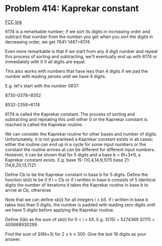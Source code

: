 # Problem 414: Kaprekar constant

[FCC link](https://www.freecodecamp.org/learn/coding-interview-prep/project-euler/problem-414-kaprekar-constant)

6174 is a remarkable number; if we sort its digits in increasing order and
subtract that number from the number you get when you sort the digits in
decreasing order, we get 7641-1467=6174.

Even more remarkable is that if we start from any 4 digit number and repeat this
process of sorting and subtracting, we'll eventually end up with 6174 or
immediately with 0 if all digits are equal.

This also works with numbers that have less than 4 digits if we pad the number
with leading zeroes until we have 4 digits.

E.g. let's start with the number 0837:

8730-0378=8352

8532-2358=6174

6174 is called the Kaprekar constant. The process of sorting and subtracting and
repeating this until either 0 or the Kaprekar constant is reached is called the
Kaprekar routine.

We can consider the Kaprekar routine for other bases and number of digits.
Unfortunately, it is not guaranteed a Kaprekar constant exists in all cases;
either the routine can end up in a cycle for some input numbers or the constant
the routine arrives at can be different for different input numbers. However, it
can be shown that for 5 digits and a base b = 6t+3≠9, a Kaprekar constant
exists. E.g. base 15: (10,4,14,9,5)15 base 21: (14,6,20,13,7)21

Define Cb to be the Kaprekar constant in base b for 5 digits. Define the
function sb(i) to be 0 if i = Cb or if i written in base b consists of 5
identical digits the number of iterations it takes the Kaprekar routine in base
b to arrive at Cb, otherwise

Note that we can define sb(i) for all integers i < b5. If i written in base b
takes less than 5 digits, the number is padded with leading zero digits until we
have 5 digits before applying the Kaprekar routine.

Define S(b) as the sum of sb(i) for 0 < i < b5. E.g. S(15) = 5274369 S(111) =
400668930299

Find the sum of S(6k+3) for 2 ≤ k ≤ 300. Give the last 18 digits as your answer.
